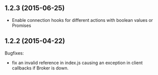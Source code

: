 ## 1.2.3 (2015-06-25)
- Enable connection hooks for different actions with boolean values or Promises
## 1.2.2 (2015-04-22)
Bugfixes:
- fix an invalid reference in index.js causing an exception in client callbacks if Broker is down.